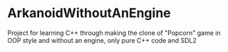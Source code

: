 # ArkanoidWithoutAnEngine
Project for learning C++ through making the clone of "Popcorn" game in OOP style and without an engine, only pure C++ code and SDL2

